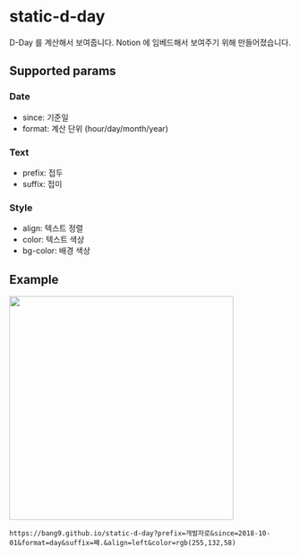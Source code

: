 # static-d-day
D-Day 를 계산해서 보여줍니다.
Notion 에 임베드해서 보여주기 위해 만들어졌습니다.

## Supported params

### Date
- since: 기준일
- format: 계산 단위 (hour/day/month/year)

### Text
- prefix: 접두
- suffix: 접미

### Style
- align: 텍스트 정렬
- color: 텍스트 색상
- bg-color: 배경 색상

## Example
<img src="https://user-images.githubusercontent.com/26326015/124765739-3ba68780-df71-11eb-8e37-ddbcf089ab4e.png" width=400 />

`https://bang9.github.io/static-d-day?prefix=개발자로&since=2018-10-01&format=day&suffix=째.&align=left&color=rgb(255,132,58)`
